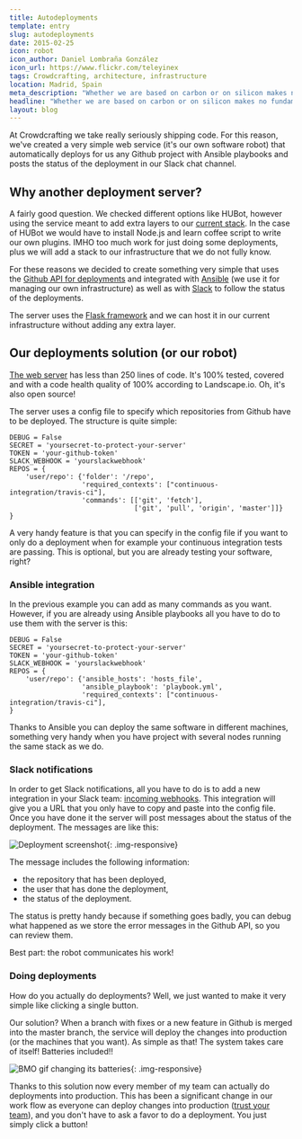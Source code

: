 ```yaml
---
title: Autodeployments
template: entry
slug: autodeployments
date: 2015-02-25
icon: robot
icon_author: Daniel Lombraña González
icon_url: https://www.flickr.com/teleyinex
tags: Crowdcrafting, architecture, infrastructure
location: Madrid, Spain
meta_description: "Whether we are based on carbon or on silicon makes no fundamental difference; we should each be treated with appropriate respect. Arthur C. Clarke"
headline: "Whether we are based on carbon or on silicon makes no fundamental difference; we should each be treated with appropriate respect. Arthur C. Clarke"
layout: blog
---
```


At Crowdcrafting we take really seriously shipping code. For this reason, we've
created a very simple web service (it's our own software robot) that automatically
deploys for us any Github project with Ansible playbooks and posts the status of
the deployment in our Slack chat channel.

<!--more-->

## Why another deployment server?

A fairly good question. We checked different options like HUBot, however using
the service meant to add extra layers to our [current stack](http://daniellombrana.es/blog/2015/02/10/infrastructure.html). In the case of HUBot
we would have to install Node.js and learn coffee script to write our own
plugins. IMHO too much work for just doing some deployments, plus we will add a
stack to our infrastructure that we do not fully know.

For these reasons we decided to create something very simple that uses the
[Github API for
deployments](https://developer.github.com/v3/repos/deployments/) and integrated
with [Ansible](http://www.ansible.com/home) (we use it for managing
our own infrastructure) as well as with [Slack](http://slack.com) to follow the status of the
deployments.

The server uses the [Flask framework](http://flask.pocoo.org/) and we can host it in our current
infrastructure without adding any extra layer.

## Our deployments solution (or our robot)

[The web server](https://github.com/PYBOSSA/deployments) has less than 250 lines of
code. It's 100% tested, covered and with a code health quality of 100% according to
Landscape.io. Oh, it's also open source!

The server uses a config file to specify which repositories from Github have to
be deployed. The structure is quite simple:

```
DEBUG = False
SECRET = 'yoursecret-to-protect-your-server'
TOKEN = 'your-github-token'
SLACK_WEBHOOK = 'yourslackwebhook'
REPOS = {
    'user/repo': {'folder': '/repo',
                  'required_contexts': ["continuous-integration/travis-ci"],
                  'commands': [['git', 'fetch'],
                               ['git', 'pull', 'origin', 'master']]}
}
```

A very handy feature is that you can specify in the config file if you want to
only do a deployment when for example your continuous integration tests are passing. This is
optional, but you are already testing your software, right?

### Ansible integration

In the previous example you can add as many commands as you want. However,
if you are already using Ansible playbooks all you have to do to use them with
the server is this:

```
DEBUG = False
SECRET = 'yoursecret-to-protect-your-server'
TOKEN = 'your-github-token'
SLACK_WEBHOOK = 'yourslackwebhook'
REPOS = {
    'user/repo': {'ansible_hosts': 'hosts_file',
                  'ansible_playbook': 'playbook.yml',
                  'required_contexts': ["continuous-integration/travis-ci"],
}
```
Thanks to Ansible you can deploy the same software in different machines,
something very handy when you have project with several nodes running the
same stack as we do.


### Slack notifications

In order to get Slack notifications, all you have to do is to add a new
integration in your Slack team: [incoming webhooks](https://api.slack.com/incoming-webhooks). This integration will give
you a URL that you only have to copy and paste into the config file. Once you
have done it the server will post messages about the status of
the deployment. The messages are like this:

![Deployment screenshot](/assets/img/blog/deployments.png){: .img-responsive}

The message includes the following information:

* the repository that has been deployed,
* the user that has done the deployment,
* the status of the deployment.

The status is pretty handy because if something goes badly, you can debug what
happened as we store the error messages in the Github API, so you can review
them.

Best part: the robot communicates his work!

### Doing deployments

How do you actually do deployments? Well, we just wanted to make it very simple
like clicking a single button.

Our solution? When a branch with fixes or a new feature in Github is merged
into the master branch, the service will deploy the changes into production
(or the machines that you want). As simple as that! The system takes care of
itself! Batteries included!!

![BMO gif changing its batteries](http://i.giphy.com/AMqCTHuCMFpM4.gif){: .img-responsive}

Thanks to this solution now every member of my team can actually do deployments
into production. This has been a significant change in our work flow as
everyone can deploy changes into production ([trust your team](http://daniellombrana.es/blog/2015/02/06/teams.html)), and you don't have to ask a favor to
do a deployment. You just simply click a button!
